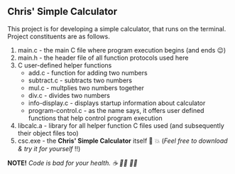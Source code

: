 ## Chris' Simple Calculator
This project is for developing a simple calculator, that runs on the terminal. Project constituents are as follows.
1. main.c - the main C file where program execution begins (and ends :wink:)
2. main.h - the header file of all function protocols used here
3. C user-defined helper functions
    *	add.c - function for adding two numbers
    *	subtract.c - subtracts two numbers
    *	mul.c -  multplies two numbers together
    *	div.c - divides two numbers
    *   info-display.c - displays startup information about calculator
    *   program-control.c - as the name says, it offers user defined functions that help control program execution 
4. libcalc.a - library for all helper function C files used (and subsequently their object files too)
5. csc.exe - the **Chris' Simple Calculator** itself :tada: :boom: (_Feel free to download & try it for yourself_ :bangbang:)

**NOTE!** _Code is bad for your health. :coffee: :man_technologist: :woman_technologist:_
